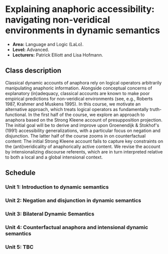 # Explaining anaphoric accessibility: navigating non-veridical environments in dynamic semantics

- **Area:** Language and Logic (LaLo).
- **Level:** Advanced.
- **Lecturers:** Patrick Elliott and Lisa Hofmann.

## Class description

Classical dynamic accounts of anaphora rely on logical operators arbitrarily manipulating anaphoric information. Alongside conceptual concerns of explanatory (in)adequacy, classical accounts are known to make poor empirical predictions for non-veridical environments (see, e.g., Roberts 1987, Krahmer and Muskens 1995). In this course, we motivate an alternative approach, which treats logical operators as fundamentally truth-functional. In the first half of the course, we explore an approach to anaphora based on the Strong Kleene account of presupposition projection. The initial goal will be to derive and improve upon Groenendijk & Stokhof's (1991) accessibility generalizations, with a particular focus on negation and disjunction. The latter half of the course zooms in on counterfactual content: The initial Strong Kleene account fails to capture key constraints on the (anti)veridicality of anaphorically active content. We revise the account by intensionalizing discourse referents, which are in turn interpreted relative to both a local and a global intensional context.

## Schedule

### Unit 1: Introduction to dynamic semantics

### Unit 2: Negation and disjunction in dynamic semantics

### Unit 3: Bilateral Dynamic Semantics

### Unit 4: Counterfactual anaphora and intensional dynamic semantics
 
### Unit 5: TBC

